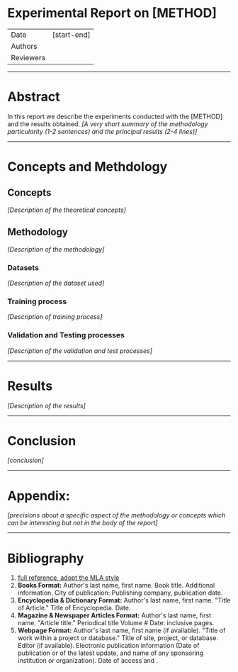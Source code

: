# Experimental Report on [METHOD]

|           |                |   
|:---       |     :---:      |   
| Date      | [start-end]    |
| Authors   |                |
| Reviewers |                |

---

# Abstract

In this report we describe the experiments conducted with the [METHOD] and the results obtained.
*[A very short summary of the methodology particularity (1-2 sentences) and the principal results (2-4 lines)]*

---

# Concepts and Methdology

## Concepts
*[Description of the theoretical concepts]*


## Methodology
*[Description of the methodology]*

### Datasets
*[Description of the dataset used]*

### Training process
*[Description of training process]*

### Validation and Testing processes
*[Description of the validation and test processes]*

---

# Results
*[Description of the results]*

---

# Conclusion
*[conclusion]*

---
# Appendix:
*[precisions about a specific aspect of the methodology or concepts which can be interesting but not in the body of the report]*


---
# Bibliography
1. [full reference, adopt the MLA style](https://www.sciencebuddies.org/science-fair-projects/science-fair/writing-a-bibliography-mla-format)
2. **Books Format:** Author's last name, first name. Book title. Additional information. City of publication: Publishing company, publication date. 
3. **Encyclopedia & Dictionary Format:** Author's last name, first name. "Title of Article." Title of Encyclopedia. Date. 
4. **Magazine & Newspaper Articles Format:** Author's last name, first name. "Article title." Periodical title Volume # Date: inclusive pages.
5. **Webpage Format:** Author's last name, first name (if available). "Title of work within a project or database." Title of site, project, or database. Editor (if available). Electronic publication information (Date of publication or of the latest update, and name of any sponsoring institution or organization). Date of access and <full URL>. 